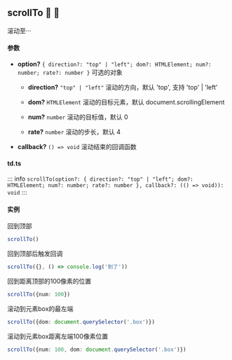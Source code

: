 ## scrollTo :tada: :100: 
滚动至···
#### 参数 
- **option?** `{ direction?: "top" | "left"; dom?: HTMLElement; num?: number; rate?: number }` 可选的对象
 
	- **direction?** `"top" | "left"` 滚动的方向，默认 'top', 支持 'top' | 'left'
 
	- **dom?** `HTMLElement` 滚动的目标元素，默认 document.scrollingElement
 
	- **num?** `number` 滚动的目标值，默认 0
 
	- **rate?** `number` 滚动的步长，默认 4
 
- **callback?** `() => void` 滚动结束的回调函数
 
#### td.ts
::: info
`scrollTo(option?: { direction?: "top" | "left"; dom?: HTMLElement; num?: number; rate?: number }, callback?: (() => void)): void`
:::
#### 实例 
回到顶部


```ts
scrollTo()
```
回到顶部后触发回调


```ts
scrollTo({}, () => console.log('到了'))
```
回到距离顶部的100像素的位置


```ts
scrollTo({num: 100})
```
滚动到元素box的最左端


```ts
scrollTo({dom: document.querySelector('.box')})
```
滚动到元素box距离左端100像素位置


```ts
scrollTo({num: 100, dom: document.querySelector('.box')})
```
